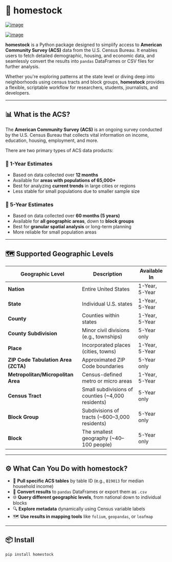 # 🏡 homestock

[![image](https://img.shields.io/pypi/v/homestock.svg)](https://pypi.org/project/homestock/)

[![image](https://pyup.io/repos/github/jpepper19/homestock/shield.svg)](https://pyup.io/repos/github/jpepper19/homestock)

**homestock** is a Python package designed to simplify access to **American Community Survey (ACS)** data from the U.S. Census Bureau. It enables users to fetch detailed demographic, housing, and economic data, and seamlessly convert the results into `pandas` DataFrames or CSV files for further analysis.

Whether you're exploring patterns at the state level or diving deep into neighborhoods using census tracts and block groups, **homestock** provides a flexible, scriptable workflow for researchers, students, journalists, and developers.

---

## 📊 What is the ACS?

The **American Community Survey (ACS)** is an ongoing survey conducted by the U.S. Census Bureau that collects vital information on income, education, housing, employment, and more.

There are two primary types of ACS data products:

### 🔹 1-Year Estimates
- Based on data collected over **12 months**
- Available for **areas with populations of 65,000+**
- Best for analyzing **current trends** in large cities or regions
- Less stable for small populations due to smaller sample size

### 🔸 5-Year Estimates
- Based on data collected over **60 months (5 years)**
- Available for **all geographic areas**, down to **block groups**
- Best for **granular spatial analysis** or long-term planning
- More reliable for small population areas

---

## 🗺️ Supported Geographic Levels

| Geographic Level                    | Description                                                                 | Available In |
|-------------------------------------|-----------------------------------------------------------------------------|--------------|
| **Nation**                          | Entire United States                                                        | 1-Year, 5-Year |
| **State**                           | Individual U.S. states                                                      | 1-Year, 5-Year |
| **County**                          | Counties within states                                                      | 1-Year, 5-Year |
| **County Subdivision**             | Minor civil divisions (e.g., townships)                                     | 5-Year only |
| **Place**                           | Incorporated places (cities, towns)                                         | 1-Year, 5-Year |
| **ZIP Code Tabulation Area (ZCTA)** | Approximated ZIP Code boundaries                                            | 5-Year only |
| **Metropolitan/Micropolitan Area**  | Census-defined metro or micro areas                                         | 1-Year, 5-Year |
| **Census Tract**                    | Small subdivisions of counties (~4,000 residents)                           | 5-Year only |
| **Block Group**                     | Subdivisions of tracts (~600–3,000 residents)                               | 5-Year only |
| **Block**                           | The smallest geography (~40–100 people)                                     | 5-Year only |

---

## ⚙️ What Can You Do with homestock?

- 🧩 **Pull specific ACS tables** by table ID (e.g., `B19013` for median household income)
- 📁 **Convert results** to `pandas` DataFrames or export them as `.csv`
- 🌐 **Query different geographic levels**, from national down to individual blocks
- 🔍 **Explore metadata** dynamically using Census variable labels
- 🗺️ **Use results in mapping tools** like `folium`, `geopandas`, or `leafmap`

---

## 📦 Install

```bash
pip install homestock



